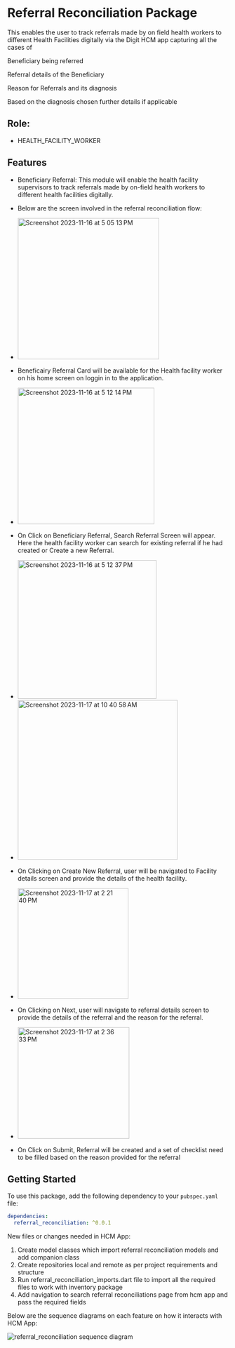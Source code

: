 # Referral Reconciliation Package

This enables the user to track referrals made by on field health workers to different Health Facilities digitally via the Digit HCM app capturing all the cases of

Beneficiary being referred

Referral details of the Beneficiary

Reason for Referrals and its diagnosis

Based on the diagnosis chosen further details if applicable 

## Role: 
- HEALTH_FACILITY_WORKER

## Features

- Beneficiary Referral: This module will enable the health facility supervisors to track referrals made by on-field health workers to different health facilities digitally.
- Below are the screen involved in the referral reconciliation flow: 
- <img width="322" alt="Screenshot 2023-11-16 at 5 05 13 PM" src="https://github.com/egovernments/health-campaign-field-worker-app/assets/85437265/94eb0e4d-91dd-4ed3-a6ba-58cd8f642a9c">
- Beneficairy Referral Card will be available for the Health facility worker on his home screen on loggin in to the application.
  
- <img width="311" alt="Screenshot 2023-11-16 at 5 12 14 PM" src="https://github.com/egovernments/health-campaign-field-worker-app/assets/85437265/9b13522c-35f2-42b8-b7f9-fcdd77f18789">
- On Click on Beneficiary Referral, Search Referral Screen will appear. Here the health facility worker can search for existing referral if he had created or Create a new Referral.
- <img width="316" alt="Screenshot 2023-11-16 at 5 12 37 PM" src="https://github.com/egovernments/health-campaign-field-worker-app/assets/85437265/2502b94b-470d-4b71-aa24-c21e70ac1a59">
- <img width="364" alt="Screenshot 2023-11-17 at 10 40 58 AM" src="https://github.com/egovernments/health-campaign-field-worker-app/assets/85437265/17ac8b75-7f62-4c06-b79a-2aa82c207e05">
- On Clicking on Create New Referral, user will be navigated to Facility details screen and provide the details of the health facility.
- <img width="252" alt="Screenshot 2023-11-17 at 2 21 40 PM" src="https://github.com/egovernments/health-campaign-field-worker-app/assets/85437265/fdaf32e7-4eb4-4677-805d-7255c658b10b">
- On Clicking on Next, user will navigate to referral details screen to provide the details of the referral and the reason for the referral.
- <img width="254" alt="Screenshot 2023-11-17 at 2 36 33 PM" src="https://github.com/egovernments/health-campaign-field-worker-app/assets/85437265/8eea8202-abff-422e-ac65-2684a016710a">
- On Click on Submit, Referral will be created and a set of checklist need to be filled based on the reason provided for the referral


## Getting Started

To use this package, add the following dependency to your `pubspec.yaml` file:

```yaml
dependencies:
  referral_reconciliation: ^0.0.1
```

New files or changes needed in HCM App:

1. Create model classes which import referral reconciliation models and add companion class
2. Create repositories local and remote as per project requirements and structure
3. Run referral_reconciliation_imports.dart file to import all the required files to work with inventory package
4. Add navigation to search referral reconciliations page from hcm app and pass the required fields

Below are the sequence diagrams on each feature on how it interacts with HCM App:

![referral_reconciliation sequence diagram](https://github.com/egovernments/health-campaign-field-worker-app/assets/85437265/c095d55c-6752-4c24-a121-47511c226fd8)



